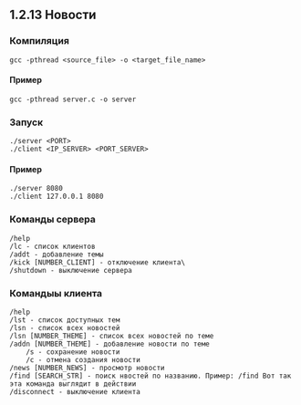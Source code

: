 ## 1.2.13 Новости

### Компиляция
    gcc -pthread <source_file> -o <target_file_name>
    
#### Пример
    gcc -pthread server.c -o server
    
### Запуск
    ./server <PORT>
    ./client <IP_SERVER> <PORT_SERVER>
    
#### Пример
    ./server 8080
    ./client 127.0.0.1 8080
    
### Команды сервера
    /help
    /lс - список клиентов
	/addt - добавление темы
	/kick [NUMBER_CLIENT] - отключение клиента\
	/shutdown - выключение сервера

### Командыы клиента
    /help
    /lst - список доступных тем
	/lsn - список всех новостей
	/lsn [NUMBER_THEME] - список всех новостей по теме
	/addn [NUMBER_THEME] - добавление новости по теме
	    /s - сохранение новости
	    /с - отмена создания новости
	/news [NUMBER_NEWS] - просмотр новости
	/find [SEARCH_STR] - поиск нвостей по названию. Пример: /find Вот так эта команда выглядит в действии
	/disconnect - выключение клиента
